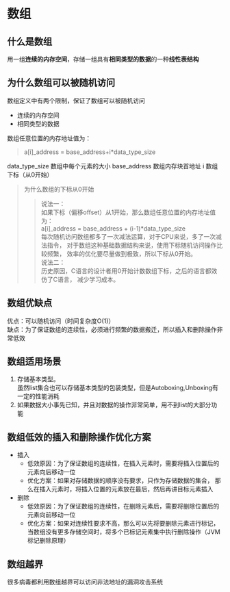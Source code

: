 # 数组
## 什么是数组
用一组**连续的内存空间**，存储一组具有**相同类型的数据**的一种**线性表结构**  
## 为什么数组可以被随机访问
数组定义中有两个限制，保证了数组可以被随机访问 
+ 连续的内存空间
+ 相同类型的数据  

数组任意位置的内存地址值为：
>a[i]_address = base_address+i*data_type_size

data_type_size 数组中每个元素的大小
base_address 数组内存块首地址
i 数组下标（从0开始）
> 为什么数组的下标从0开始  
>>说法一：  
如果下标（偏移offset）从1开始，那么数组任意位置的内存地址值为：  
a[i]_address = base_address + (i-1)*data_type_size  
每次随机访问数组都多了一次减法运算，对于CPU来说，多了一次减法指令，
对于数组这种基础数据结构来说，使用下标随机访问操作比较频繁，
效率的优化要尽量做到极致，所以下标从0开始。  
>>说法二：  
历史原因，C语言的设计者用0开始计数数组下标，之后的语言都效仿了C语言，
减少学习成本。  

## 数组优缺点
优点：可以随机访问（时间复杂度O(1)）  
缺点：为了保证数组的连续性，必须进行频繁的数据搬迁，所以插入和删除操作非常低效
## 数组适用场景
1. 存储基本类型。  
虽然list集合也可以存储基本类型的包装类型，但是Autoboxing,Unboxing有一定的性能消耗
2. 如果数据大小事先已知，并且对数据的操作非常简单，用不到list的大部分功能

## 数组低效的插入和删除操作优化方案
+ 插入  
  + 低效原因：为了保证数组的连续性，在插入元素时，需要将插入位置后的元素向后移动一位
  + 优化方案：如果对存储数据的顺序没有要求，只作为存储数据的集合，
那么在插入元素时，将插入位置的元素放在最后，然后再讲目标元素插入
+ 删除
  + 低效原因：为了保证数组的连续性，在删除元素后，需要将删除位置后的元素向前移动一位
  + 优化方案：如果对连续性要求不高，那么可以先将要删除元素进行标记，
  当数组没有更多存储空间时，将多个已标记元素集中执行删除操作（JVM标记删除原理）

## 数组越界
很多病毒都利用数组越界可以访问非法地址的漏洞攻击系统
